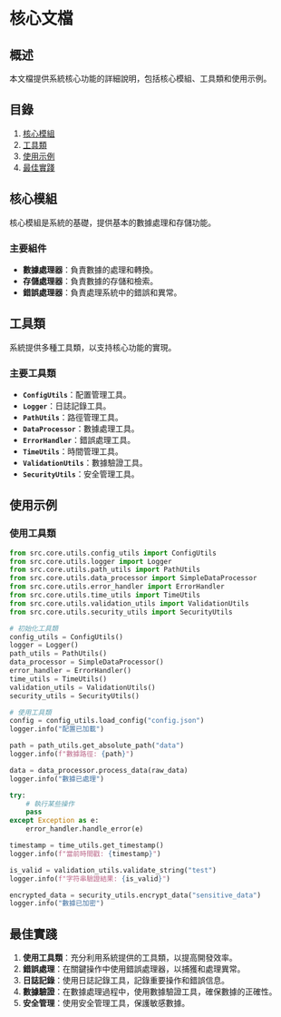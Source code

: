# 核心文檔

## 概述

本文檔提供系統核心功能的詳細說明，包括核心模組、工具類和使用示例。

## 目錄

1. [核心模組](#核心模組)
2. [工具類](#工具類)
3. [使用示例](#使用示例)
4. [最佳實踐](#最佳實踐)

## 核心模組

核心模組是系統的基礎，提供基本的數據處理和存儲功能。

### 主要組件

- **數據處理器**：負責數據的處理和轉換。
- **存儲處理器**：負責數據的存儲和檢索。
- **錯誤處理器**：負責處理系統中的錯誤和異常。

## 工具類

系統提供多種工具類，以支持核心功能的實現。

### 主要工具類

- **`ConfigUtils`**：配置管理工具。
- **`Logger`**：日誌記錄工具。
- **`PathUtils`**：路徑管理工具。
- **`DataProcessor`**：數據處理工具。
- **`ErrorHandler`**：錯誤處理工具。
- **`TimeUtils`**：時間管理工具。
- **`ValidationUtils`**：數據驗證工具。
- **`SecurityUtils`**：安全管理工具。

## 使用示例

### 使用工具類

```python
from src.core.utils.config_utils import ConfigUtils
from src.core.utils.logger import Logger
from src.core.utils.path_utils import PathUtils
from src.core.utils.data_processor import SimpleDataProcessor
from src.core.utils.error_handler import ErrorHandler
from src.core.utils.time_utils import TimeUtils
from src.core.utils.validation_utils import ValidationUtils
from src.core.utils.security_utils import SecurityUtils

# 初始化工具類
config_utils = ConfigUtils()
logger = Logger()
path_utils = PathUtils()
data_processor = SimpleDataProcessor()
error_handler = ErrorHandler()
time_utils = TimeUtils()
validation_utils = ValidationUtils()
security_utils = SecurityUtils()

# 使用工具類
config = config_utils.load_config("config.json")
logger.info("配置已加載")

path = path_utils.get_absolute_path("data")
logger.info(f"數據路徑: {path}")

data = data_processor.process_data(raw_data)
logger.info("數據已處理")

try:
    # 執行某些操作
    pass
except Exception as e:
    error_handler.handle_error(e)

timestamp = time_utils.get_timestamp()
logger.info(f"當前時間戳: {timestamp}")

is_valid = validation_utils.validate_string("test")
logger.info(f"字符串驗證結果: {is_valid}")

encrypted_data = security_utils.encrypt_data("sensitive_data")
logger.info("數據已加密")
```

## 最佳實踐

1. **使用工具類**：充分利用系統提供的工具類，以提高開發效率。
2. **錯誤處理**：在關鍵操作中使用錯誤處理器，以捕獲和處理異常。
3. **日誌記錄**：使用日誌記錄工具，記錄重要操作和錯誤信息。
4. **數據驗證**：在數據處理過程中，使用數據驗證工具，確保數據的正確性。
5. **安全管理**：使用安全管理工具，保護敏感數據。 